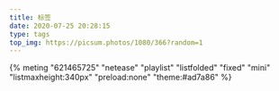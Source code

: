 ```yaml
---
title: 标签
date: 2020-07-25 20:28:15
type: tags
top_img: https://picsum.photos/1080/366?random=1
---
```


{% meting "621465725" "netease" "playlist" "listfolded" "fixed" "mini" "listmaxheight:340px" "preload:none" "theme:#ad7a86" %}